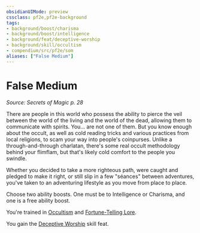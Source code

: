 ```yaml
---
obsidianUIMode: preview
cssclass: pf2e,pf2e-background
tags:
- background/boost/charisma
- background/boost/intelligence
- background/feat/deceptive-worship
- background/skill/occultism
- compendium/src/pf2e/som
aliases: ["False Medium"]
---
```

# False Medium
*Source: Secrets of Magic p. 28*  

There are people in this world who possess the ability to pierce the veil between the world of the living and the world of the dead, allowing them to communicate with spirits. You... are not one of them. But you know enough about the occult, as well as cold reading tricks and various practices from local religions, to scam your way into people's coinpurses. Unlike a through-and-through charlatan, there's some real occult methodology behind your flimflam, but that's likely cold comfort to the people you swindle.

Whether you decided to take a more righteous path, were caught and pledged to make it right, or still slip in a few "séances" between adventures, you've taken to an adventuring lifestyle as you move from place to place.

Choose two ability boosts. One must be to Intelligence or Charisma, and one is a free ability boost.

You're trained in [Occultism](../../skills.md#Occultism) and [Fortune-Telling Lore](../../skills.md#Lore).

You gain the [Deceptive Worship](../../feats/deceptive-worship-apg.md) skill feat.